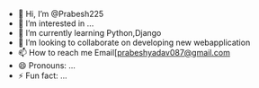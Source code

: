 - 👋 Hi, I’m @Prabesh225
- 👀 I’m interested in ...
- 🌱 I’m currently learning Python,Django
- 💞️ I’m looking to collaborate on developing new webapplication
- 📫 How to reach me Email[prabeshyadav087@gmail.com
- 😄 Pronouns: ...
- ⚡ Fun fact: ...

<!---
Prabesh225/Prabesh225 is a ✨ special ✨ repository because its `README.md` (this file) appears on your GitHub profile.
You can click the Preview link to take a look at your changes.
--->
